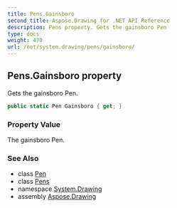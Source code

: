 ```yaml
---
title: Pens.Gainsboro
second_title: Aspose.Drawing for .NET API Reference
description: Pens property. Gets the gainsboro Pen
type: docs
weight: 470
url: /net/system.drawing/pens/gainsboro/
---
```

## Pens.Gainsboro property

Gets the gainsboro Pen.

```csharp
public static Pen Gainsboro { get; }
```

### Property Value

The gainsboro Pen.

### See Also

* class [Pen](../../pen/)
* class [Pens](../)
* namespace [System.Drawing](../../pens/)
* assembly [Aspose.Drawing](../../../)


